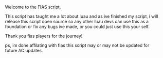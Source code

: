 Welcome to the FIAS script,

This script has taught me a lot about luau and as ive finished my script, i will
release this script open source so any other luau devs can use this as a foundation
or fix any bugs ive made, or you could just use this your self.

Thank you fias players for the journey!

ps, im done affilating with fias this script may or may not be updated for future AC updates.
